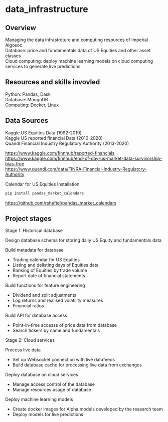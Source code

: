 # data_infrastructure

## Overview 

Managing the data infrastrcture and computing resources of Imperial Algosoc  
Database: price and fundamentals data of US Equities and other asset classes  
Cloud computing: deploy machine learning models on cloud computing services to generate live predictions  

## Resources and skills invovled 

Python: Pandas, Dask  
Database: MongoDB  
Computing: Docker, Linux  

## Data Sources 

Kaggle US Equities Data (1992-2019)     
Kaggle US reported financial Data (2010-2020)   
Quandl Financial Industry Regulatory Authority (2013-2020)

https://www.kaggle.com/finnhub/reported-financials      
https://www.kaggle.com/finnhub/end-of-day-us-market-data-survivorship-bias-free     
https://www.quandl.com/data/FINRA-Financial-Industry-Regulatory-Authority  

Calendar for US Equities
Installation
```bash
pip install pandas_market_calendars
```
https://github.com/rsheftel/pandas_market_calendars

## Project stages 

Stage 1: Historical database 

Design database schema for storing daily US Equity and fundamentals data  

Build metadata for database
- Trading calendar for US Equities  
- Listing and delisting days of Equities data  
- Ranking of Equities by trade volume  
- Report date of financial statements   

Build functions for feature engineering 
- Dividend and split adjustments
- Log returns and realised volatility measures  
- Financial ratios  

Build API for database access
-  Point-in-time accesss of price data from database
-  Search tickers by name and fundamentals


Stage 2: Cloud services 

Process live data
- Set up Websocket connection with live datafeeds 
- Build database cache for processing live data from exchanges

Deploy database on cloud services 
- Manage access control of the database 
- Manage resources usage of database 

Deploy machine learning models
- Create docker images for Alpha models developed by the research team
- Deploy models for live predictions 
